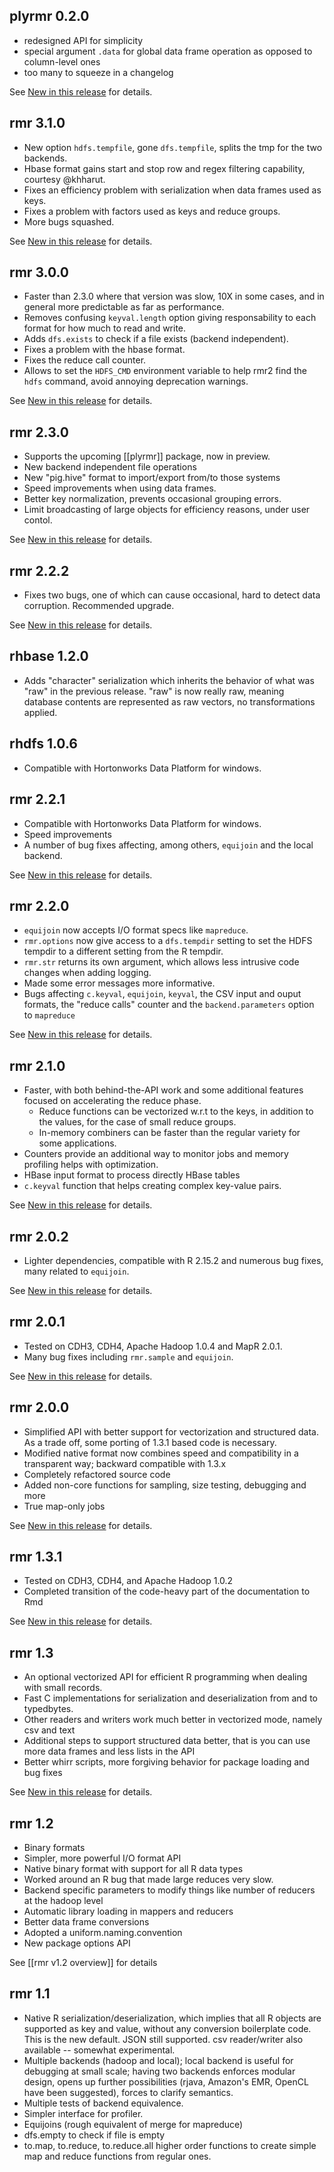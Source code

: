 ## plyrmr 0.2.0

* redesigned API for simplicity
* special argument `.data` for global data frame operation as opposed to column-level ones
* too many to squeeze in a changelog

See [New in this release](https://github.com/RevolutionAnalytics/plyrmr/blob/0.2.0/docs/new-in-this-release.md) for details.


## rmr 3.1.0

* New option `hdfs.tempfile`, gone `dfs.tempfile`, splits the tmp for the two backends.
* Hbase format gains start and stop row and regex filtering capability, courtesy @khharut.
* Fixes an efficiency problem with serialization when data frames used as keys.
* Fixes a problem with factors used as keys and reduce groups.
* More bugs squashed.

See [New in this release](https://github.com/RevolutionAnalytics/rmr2/blob/3.1.0/docs/new-in-this-release.md) for details.

## rmr 3.0.0

* Faster than 2.3.0 where that version was slow, 10X in some cases, and in general more predictable as far as performance.
* Removes confusing `keyval.length` option giving responsability to each format for how much to read and write.
* Adds `dfs.exists` to check if a file exists (backend independent).
* Fixes a problem with the hbase format.
* Fixes the reduce call counter.
* Allows to set the `HDFS_CMD` environment variable to help rmr2 find the `hdfs` command, avoid annoying deprecation warnings.

See [New in this release](https://github.com/RevolutionAnalytics/rmr2/blob/3.0.0/docs/new-in-this-release.md) for details.

## rmr 2.3.0

* Supports the upcoming [[plyrmr]] package, now in preview.
* New backend independent file operations 
* New "pig.hive" format to import/export from/to those systems
* Speed improvements when using data frames.
* Better key normalization, prevents occasional grouping errors.
* Limit broadcasting of large objects for efficiency reasons, under user contol.

See [New in this release](https://github.com/RevolutionAnalytics/rmr2/blob/2.3.0/docs/new-in-this-release.md) for details.

## rmr 2.2.2

* Fixes two bugs, one of which can cause occasional, hard to detect data corruption. Recommended upgrade.

See [New in this release](https://github.com/RevolutionAnalytics/rmr2/blob/2.2.2/docs/new-in-this-release.md) for details.


## rhbase 1.2.0

* Adds "character" serialization which inherits the behavior of what was "raw" in the previous release. "raw" is now really raw, meaning database contents are represented as raw vectors, no transformations applied.

## rhdfs 1.0.6

* Compatible with Hortonworks Data Platform for windows.

## rmr 2.2.1

* Compatible with Hortonworks Data Platform for windows.
* Speed improvements
* A number of bug fixes affecting, among others, `equijoin` and the local backend.

See [New in this release](https://github.com/RevolutionAnalytics/rmr2/blob/2.2.1/docs/new-in-this-release.md) for details.

## rmr 2.2.0
* `equijoin` now accepts I/O format specs like `mapreduce`.
* `rmr.options` now give access to a `dfs.tempdir` setting to set the HDFS tempdir to a different setting from the R tempdir. 
* `rmr.str` returns its own argument, which allows less intrusive code changes when adding logging.
* Made some error messages more informative.
* Bugs affecting `c.keyval`, `equijoin`, `keyval`, the CSV input and ouput formats, the "reduce calls" counter and the `backend.parameters` option to `mapreduce`

See [New in this release](https://github.com/RevolutionAnalytics/rmr2/blob/2.2.0/docs/new-in-this-release.md) for details.


## rmr 2.1.0
* Faster, with both behind-the-API work and some additional features focused on accelerating the reduce phase. 
  * Reduce functions can be vectorized w.r.t to the keys, in addition to the values, for the case of small reduce groups. 
  * In-memory combiners can be faster than the regular variety for some applications. 
* Counters provide an additional way to monitor jobs and memory profiling helps with optimization. 
* HBase input format to process directly HBase tables 
* `c.keyval` function that helps creating complex key-value pairs. 

See [New in this release](https://github.com/RevolutionAnalytics/rmr2/blob/2.1.0/docs/new-in-this-release.md) for details.

## rmr 2.0.2
* Lighter dependencies, compatible with R 2.15.2 and numerous bug fixes, many related to `equijoin`.

See [New in this release](http://github.com/RevolutionAnalytics/rmr2/blob/rmr-2.0.2/docs/new-in-this-release.md) for details.

## rmr 2.0.1  
* Tested on CDH3, CDH4, Apache Hadoop 1.0.4 and MapR 2.0.1.
* Many bug fixes including `rmr.sample` and `equijoin`.

See [New in this release](http://github.com/RevolutionAnalytics/rmr2/blob/rmr-2.0.1/docs/new-in-this-release.md) for details.

## rmr 2.0.0  
* Simplified API with better support for vectorization and structured data. As a trade off, some porting of 1.3.1 based code is necessary.
* Modified native format now combines speed and compatibility in a transparent way; backward compatible with 1.3.x
* Completely refactored source code
* Added non-core functions for sampling, size testing, debugging and more
* True map-only jobs

See [New in this release](http://github.com/RevolutionAnalytics/rmr2/blob/rmr-2.0.0/docs/new-in-this-release.md) for details.

## rmr 1.3.1

* Tested on CDH3, CDH4, and Apache Hadoop 1.0.2
* Completed transition of the code-heavy part of the documentation to Rmd

See [New in this release](http://github.com/RevolutionAnalytics/RHadoop/blob/66ca069201d6ed73be548136b06b86361b4f82b3/rmr/pkg/docs/new-in-this-release.md) for details.

## rmr 1.3
* An optional vectorized API for efficient R programming when dealing with small records.
* Fast C implementations for serialization and deserialization from and to typedbytes.
* Other readers and writers work much better in vectorized mode, namely csv and text
* Additional steps to support structured data better, that is you can use more data frames and less lists in the API
* Better whirr scripts, more forgiving behavior for package loading and bug fixes

See [New in this release](http://github.com/RevolutionAnalytics/RHadoop/blob/4efbd435aff3d52cfea116b663100baf637035cc/rmr/pkg/docs/new-in-this-release.md) for details.

## rmr 1.2 
* Binary formats
* Simpler, more powerful I/O format API
* Native binary format with support for all R data types
* Worked around an R bug that made large reduces very slow.
* Backend specific parameters to modify things like number of reducers at the hadoop level
* Automatic library loading in mappers and reducers
* Better data frame conversions
* Adopted a uniform.naming.convention
* New package options API

See [[rmr v1.2 overview]] for details
 
## rmr 1.1 

* Native R serialization/deserialization, which implies that all R objects are supported as key and value, without any conversion boilerplate code. This is the new default. JSON still supported. csv reader/writer also available -- somewhat experimental.
* Multiple backends (hadoop and local); local backend is useful for debugging at small scale; having two backends enforces modular design, opens up further possibilities (rjava, Amazon's EMR, OpenCL have been suggested), forces to clarify semantics.
* Multiple tests of backend equivalence.
* Simpler interface for profiler.
* Equijoins (rough equivalent of merge for mapreduce)
* dfs.empty to check if file is empty
* to.map, to.reduce, to.reduce.all higher order functions to create simple map and reduce functions from regular ones.